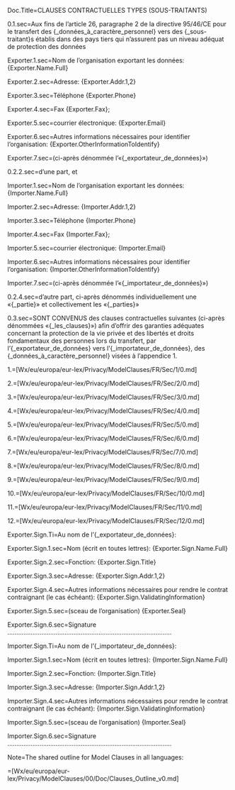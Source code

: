 Doc.Title=CLAUSES CONTRACTUELLES TYPES (SOUS-TRAITANTS)

0.1.sec=Aux fins de l’article 26, paragraphe 2 de la directive 95/46/CE pour le transfert des {_données_à_caractère_personnel} vers des {_sous-traitant}s établis dans des pays tiers qui n’assurent pas un niveau adéquat de protection des données

Exporter.1.sec=Nom de l’organisation exportant les données: {Exporter.Name.Full}

Exporter.2.sec=Adresse: {Exporter.Addr.1,2}

Exporter.3.sec=Téléphone {Exporter.Phone}

Exporter.4.sec=Fax {Exporter.Fax};
 
Exporter.5.sec=courrier électronique: {Exporter.Email}

Exporter.6.sec=Autres informations nécessaires pour identifier l’organisation:  {Exporter.OtherInformationToIdentify}

Exporter.7.sec=(ci-après dénommée l’«{_exportateur_de_données}»)

0.2.2.sec=d’une part, et


Importer.1.sec=Nom de l’organisation exportant les données: {Importer.Name.Full}

Importer.2.sec=Adresse: {Importer.Addr.1,2}

Importer.3.sec=Téléphone {Importer.Phone}

Importer.4.sec=Fax {Importer.Fax};
 
Importer.5.sec=courrier électronique: {Importer.Email}

Importer.6.sec=Autres informations nécessaires pour identifier l’organisation:  {Importer.OtherInformationToIdentify}

Importer.7.sec=(ci-après dénommée l’«{_importateur_de_données}»)

0.2.4.sec=d’autre part, ci-après dénommés individuellement une «{_partie}» et collectivement les «{_parties}»

0.3.sec=SONT CONVENUS des clauses contractuelles suivantes (ci-après dénommées «{_les_clauses}») afin d’offrir des garanties adéquates concernant la protection de la vie privée et des libertés et droits fondamentaux des personnes lors du transfert, par l’{_exportateur_de_données} vers l’{_importateur_de_données}, des {_données_à_caractère_personnel} visées à l’appendice 1.

1.=[Wx/eu/europa/eur-lex/Privacy/ModelClauses/FR/Sec/1/0.md]

2.=[Wx/eu/europa/eur-lex/Privacy/ModelClauses/FR/Sec/2/0.md]

3.=[Wx/eu/europa/eur-lex/Privacy/ModelClauses/FR/Sec/3/0.md]

4.=[Wx/eu/europa/eur-lex/Privacy/ModelClauses/FR/Sec/4/0.md]

5.=[Wx/eu/europa/eur-lex/Privacy/ModelClauses/FR/Sec/5/0.md]

6.=[Wx/eu/europa/eur-lex/Privacy/ModelClauses/FR/Sec/6/0.md]

7.=[Wx/eu/europa/eur-lex/Privacy/ModelClauses/FR/Sec/7/0.md]

8.=[Wx/eu/europa/eur-lex/Privacy/ModelClauses/FR/Sec/8/0.md]

9.=[Wx/eu/europa/eur-lex/Privacy/ModelClauses/FR/Sec/9/0.md]

10.=[Wx/eu/europa/eur-lex/Privacy/ModelClauses/FR/Sec/10/0.md]

11.=[Wx/eu/europa/eur-lex/Privacy/ModelClauses/FR/Sec/11/0.md]

12.=[Wx/eu/europa/eur-lex/Privacy/ModelClauses/FR/Sec/12/0.md]

Exporter.Sign.Ti=Au nom de l’{_exportateur_de_données}:

Exporter.Sign.1.sec=Nom (écrit en toutes lettres): {Exporter.Sign.Name.Full}

Exporter.Sign.2.sec=Fonction: {Exporter.Sign.Title}

Exporter.Sign.3.sec=Adresse: {Exporter.Sign.Addr.1,2}

Exporter.Sign.4.sec=Autres informations nécessaires pour rendre le contrat contraignant (le cas échéant): {Exporter.Sign.ValidatingInformation}

Exporter.Sign.5.sec=(sceau de l’organisation) {Exporter.Seal}

Exporter.Sign.6.sec=Signature ............................................................................................

Importer.Sign.Ti=Au nom de l’{_importateur_de_données}:

Importer.Sign.1.sec=Nom (écrit en toutes lettres): {Importer.Sign.Name.Full}

Importer.Sign.2.sec=Fonction: {Importer.Sign.Title}

Importer.Sign.3.sec=Adresse: {Importer.Sign.Addr.1,2}

Importer.Sign.4.sec=Autres informations nécessaires pour rendre le contrat contraignant (le cas échéant): {Importer.Sign.ValidatingInformation}

Importer.Sign.5.sec=(sceau de l’organisation) {Importer.Seal}

Importer.Sign.6.sec=Signature ............................................................................................

Note=The shared outline for Model Clauses in all languages:

=[Wx/eu/europa/eur-lex/Privacy/ModelClauses/00/Doc/Clauses_Outline_v0.md]

